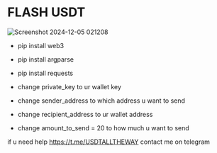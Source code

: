 # FLASH USDT

![Screenshot 2024-12-05 021208](https://github.com/user-attachments/assets/f555c6f1-e118-4029-a845-6723fb171c29)

- pip install web3
- pip install argparse
- pip install requests

- change private_key to ur wallet key
- change sender_address to which address u want to send
- change recipient_address to ur wallet address
- change amount_to_send = 20 to how much u want to send

if u need help https://t.me/USDTALLTHEWAY contact me on telegram
